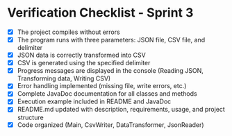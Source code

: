 # Verification Checklist - Sprint 3

- [x] The project compiles without errors
- [x] The program runs with three parameters: JSON file, CSV file, and delimiter
- [x] JSON data is correctly transformed into CSV
- [x] CSV is generated using the specified delimiter
- [x] Progress messages are displayed in the console (Reading JSON, Transforming data, Writing CSV)
- [x] Error handling implemented (missing file, write errors, etc.)
- [x] Complete JavaDoc documentation for all classes and methods
- [x] Execution example included in README and JavaDoc
- [x] README.md updated with description, requirements, usage, and project structure
- [x] Code organized (Main, CsvWriter, DataTransformer, JsonReader)